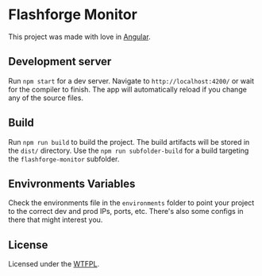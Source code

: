 # Flashforge Monitor

This project was made with love in [Angular](https://github.com/angular/angular-cli).

## Development server

Run `npm start` for a dev server. Navigate to `http://localhost:4200/` or wait for the compiler to finish. The app will automatically reload if you change any of the source files.

## Build

Run `npm run build` to build the project. The build artifacts will be stored in the `dist/` directory. Use the `npm run subfolder-build` for a build targeting the `flashforge-monitor` subfolder.

## Envivronments Variables

Check the environments file in the `environments` folder to point your project to the correct dev and prod IPs, ports, etc. There's also some configs in there that might interest you.

## License

Licensed under the [WTFPL](http://www.wtfpl.net/txt/copying/).